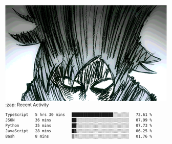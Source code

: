 <body>
<h1 align="center"></h1>
<br>
<div align="center">
<img width="auto" height="300" src="Img/mobFreakoutLonger.gif"/>
</div>
</div>
:zap: Recent Activity

<!--START_SECTION:waka-->

```txt
TypeScript   5 hrs 30 mins   ██████████████████░░░░░░░   72.61 %
JSON         36 mins         ██░░░░░░░░░░░░░░░░░░░░░░░   07.99 %
Python       35 mins         ██░░░░░░░░░░░░░░░░░░░░░░░   07.73 %
JavaScript   28 mins         █▓░░░░░░░░░░░░░░░░░░░░░░░   06.25 %
Bash         8 mins          ▒░░░░░░░░░░░░░░░░░░░░░░░░   01.76 %
```

<!--END_SECTION:waka-->
